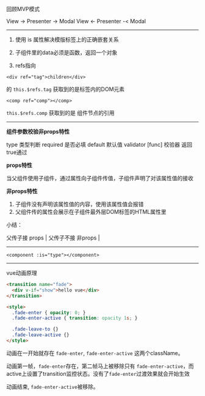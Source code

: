 回顾MVP模式


View -> Presenter -> Modal
View <- Presenter -< Modal

---

1. 使用 is 属性解决模版标签上的正确嵌套关系

2. 子组件里的data必须是函数，返回一个对象

3. refs指向

`<div ref="tag">children</div>`

的 `this.$refs.tag` 获取到的是标签内的DOM元素

`<comp ref="comp"></comp>`

`this.$refs.comp` 获取到的是 组件节点的引用

---

**组件参数校验非props特性**

type 类型判断
required 是否必填
default 默认值
validator [func] 校验器 返回true通过

**props特性**

当父组件使用子组件，通过属性向子组件传值，子组件声明了对该属性值的接收

**非props特性**

1. 子组件没有声明该属性值的内容，使用该属性值会报错
2. 父组件传的属性会展示在子组件最外层DOM标签的HTML属性里

小结：

父传子接 props |
父传子不接 非props |  


---

`<component :is="type"></component>`


---

vue动画原理

```html
<transition name="fade">
  <div v-if="show">hello vue</div>
</transition>

<style>
  .fade-enter { opacity: 0; }
  .fade-enter-active { transition: opacity 1s; }

  .fade-leave-to {}
  .fade-leave-active {}
</style>
```

动画在一开始就存在 `fade-enter`, `fade-enter-active` 这两个className。

动画第一帧，`fade-enter`存在，第二帧马上被移除只有 `fade-enter-active`，而active上设置了transition监控状态。没有了`fade-enter`过渡效果就会开始生效

动画结束, `fade-enter-active`被移除。